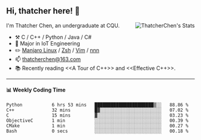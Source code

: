 ## Hi, thatcher here! :wave:

<img align="right" src="https://github-readme-stats.vercel.app/api?username=thatcherchen&title_color=333&text_color=777" alt="ThatcherChen's Stats" >

I'm Thatcher Chen, an undergraduate at CQU.

- :hammer_and_pick:  C / C++ / Python / Java / C# 
- :seedling:  Major in IoT Engineering
- :pencil2: [Manjaro Linux](https://github.com/manjaro) / [Zsh](https://github.com/zsh-users/zsh) / [Vim](https://github.com/vim/vim) / [nnn](https://github.com/jarun/nnn)
- :mailbox: thatcherchen@163.com
- :books: Recently reading <<A Tour of C++>> and <<Effective C++>>.

---

#### :bar_chart: Weekly Coding Time

<!--START_SECTION:waka-->

```text
Python           6 hrs 53 mins   ██████████████████████▒░░   88.86 %
C++              32 mins         █▓░░░░░░░░░░░░░░░░░░░░░░░   07.02 %
C                15 mins         ▓░░░░░░░░░░░░░░░░░░░░░░░░   03.23 %
ObjectiveC       1 min           ░░░░░░░░░░░░░░░░░░░░░░░░░   00.39 %
CMake            1 min           ░░░░░░░░░░░░░░░░░░░░░░░░░   00.27 %
Bash             0 secs          ░░░░░░░░░░░░░░░░░░░░░░░░░   00.18 %
```

<!--END_SECTION:waka-->
